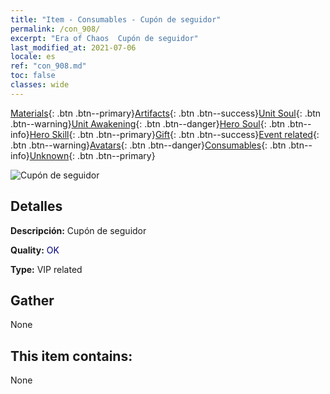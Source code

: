 ```yaml
---
title: "Item - Consumables - Cupón de seguidor"
permalink: /con_908/
excerpt: "Era of Chaos  Cupón de seguidor"
last_modified_at: 2021-07-06
locale: es
ref: "con_908.md"
toc: false
classes: wide
---
```

 [Materials](/ItemsES/){: .btn .btn--primary}[Artifacts](/ItemsES/Artifacts/){: .btn .btn--success}[Unit Soul](/ItemsES/UnitSoul/){: .btn .btn--warning}[Unit Awakening](/ItemsES/UnitAwakening/){: .btn .btn--danger}[Hero Soul](/ItemsES/HeroSoul/){: .btn .btn--info}[Hero Skill](/ItemsES/HeroSkill/){: .btn .btn--primary}[Gift](/ItemsES/Gift/){: .btn .btn--success}[Event related](/ItemsES/Events/){: .btn .btn--warning}[Avatars](/ItemsES/Avatars/){: .btn .btn--danger}[Consumables](/ItemsES/Consumables/){: .btn .btn--info}[Unknown](/ItemsES/Unknown/){: .btn .btn--primary}

 ![Cupón de seguidor](/images/t/i_120.png)

## Detalles
 **Descripción:** Cupón de seguidor

 **Quality:** <span style="color: #000080">OK</span>

 **Type:** VIP related

## Gather

  None

## This item contains:

  None

